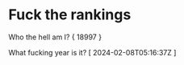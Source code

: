 # Fuck the rankings

Who the hell am I?
{ 18997 }

What fucking year is it?
[ 2024-02-08T05:16:37Z ]
